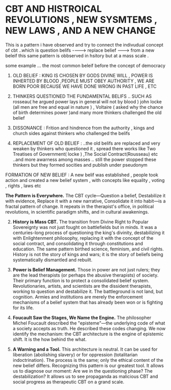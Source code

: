 # CBT AND HISTROICAL REVOLUTIONS , NEW SYSMTEMS , NEW LAWS , AND A NEW CHANGE 

This is a pattern i have observed and try to connect the indivudual concept of cbt ..which is question belifs ----> replace belief ---> from a new beleif this same pattern is obbserved in hsitory but at a mass scale .

some example ... the most common beleif before the concept of democracy 

1) OLD BELIEF : KING IS CHOSEN BY GODS DIVINE WILL , POWER IS INHERTED BY BLOOD ,PEOPLE MUST OBEY AUTHORITY , WE ARE BORN POOR BECAUSE WE HAVE DONE WRONG IN PAST LIFE , ETC 

2) THINKERS QUESTIONED THE FUNDAMENTAL BELIFS .. SUCH AS rosseau( he argued power lays in general will not by blood ) john locke (all men are free and equal in nature ) , Voltaire ( asked why the chance of birth determines power )and many more thinkers challenged the old belief 

3) DISSONANCE : Frition and hindrence from the authority , kings and church sides against thinkers who challenged the belifs 

4) REPLACEMENT OF OLD BELIEF :  ..the old belifs are replaced and very weaken by thinkers who questioned it , spread there works like Two Treatises of Government( locke ) ,The Social Contract(Rousseau) etc ..and more awarness among masses .. still the power stopped these thinkers but they formed socities and publish under pseudonym


FORMATION OF NEW BELIEF :   A new belif was established , people took action and created a new belief system , with concepts like equality , voting , rights , laws etc 

**The Pattern is Everywhere.** The CBT cycle—Question a belief, Destabilize it with evidence, Replace it with a new narrative, Consolidate it into habit—is a fractal pattern of change. It repeats in the therapist's office, in political revolutions, in scientific paradigm shifts, and in cultural awakenings.
    
2. **History is Mass CBT.** The transition from Divine Right to Popular Sovereignty was not just fought on battlefields but in minds. It was a centuries-long process of questioning the king's divinity, destabilizing it with Enlightenment philosophy, replacing it with the concept of the social contract, and consolidating it through constitutions and education. The same pattern birthed science, feminism, and civil rights. History is not the story of kings and wars; it is the story of beliefs being systematically dismantled and rebuilt.
    
3. **Power is Belief Management.** Those in power are not just rulers; they are the lead therapists (or perhaps the abusive therapists) of society. Their primary function is to protect a consolidated belief system. Revolutionaries, artists, and scientists are the dissident therapists, working to question and destabilize it. The battleground is not land, but cognition. Armies and institutions are merely the enforcement mechanisms of a belief system that has already been won or is fighting for its life.
    
4. **Foucault Saw the Stages, We Name the Engine.** The philosopher Michel Foucault described the "episteme"—the underlying code of what a society accepts as truth. He described these codes changing. We now identify the mechanism: the CBT architecture is the engine of epistemic shift. It is the how behind the what.
    
5. **A Warning and a Tool.** This architecture is neutral. It can be used for liberation (abolishing slavery) or for oppression (totalitarian indoctrination). The process is the same; only the ethical content of the new belief differs. Recognizing this pattern is our greatest tool. It allows us to diagnose our moment: Are we in the questioning phase? The destabilization? It allows us to see propaganda as malicious CBT and social progress as therapeutic CBT on a grand scale.
    
